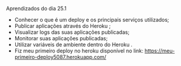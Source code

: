 Aprendizados do dia 25.1

  - Conhecer o que é um deploy e os principais serviços utilizados;
  - Publicar aplicações através do Heroku ;
  - Visualizar logs das suas aplicações publicadas;
  - Monitorar suas aplicações publicadas;
  - Utilizar variáveis de ambiente dentro do Heroku .
  - Fiz meu primeiro deploy no heroku disponível no link: https://meu-primeiro-deploy5087.herokuapp.com/